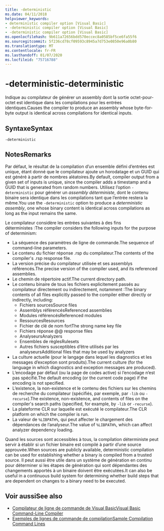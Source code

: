 ```yaml
---
title: -deterministic
ms.date: 04/11/2018
helpviewer_keywords:
- deterministic compiler option [Visual Basic]
- -deterministic compiler option [Visual Basic]
- -deterministic compiler option [Visual Basic]
ms.openlocfilehash: 9b611a72656bdd570eccec8a0585bf5ce6fa55f6
ms.sourcegitcommit: 5f236cd78cf09593c8945a7d753e0850e96a0b80
ms.translationtype: MT
ms.contentlocale: fr-FR
ms.lasthandoff: 01/07/2020
ms.locfileid: "75716788"
---
```

# <a name="-deterministic"></a><span data-ttu-id="4acd9-102">-deterministic</span><span class="sxs-lookup"><span data-stu-id="4acd9-102">-deterministic</span></span>

<span data-ttu-id="4acd9-103">Indique au compilateur de générer un assembly dont la sortie octet-pour-octet est identique dans les compilations pour les entrées identiques.</span><span class="sxs-lookup"><span data-stu-id="4acd9-103">Causes the compiler to produce an assembly whose byte-for-byte output is identical across compilations for identical inputs.</span></span>

## <a name="syntax"></a><span data-ttu-id="4acd9-104">Syntaxe</span><span class="sxs-lookup"><span data-stu-id="4acd9-104">Syntax</span></span>

```console
-deterministic
```

## <a name="remarks"></a><span data-ttu-id="4acd9-105">Notes</span><span class="sxs-lookup"><span data-stu-id="4acd9-105">Remarks</span></span>

<span data-ttu-id="4acd9-106">Par défaut, le résultat de la compilation d’un ensemble défini d’entrées est unique, étant donné que le compilateur ajoute un horodatage et un GUID qui est généré à partir de nombres aléatoires.</span><span class="sxs-lookup"><span data-stu-id="4acd9-106">By default, compiler output from a given set of inputs is unique, since the compiler adds a timestamp and a GUID that is generated from random numbers.</span></span> <span data-ttu-id="4acd9-107">Utilisez l’option `-deterministic` pour générer un *assembly déterministe*, dont le contenu binaire sera identique dans les compilations tant que l’entrée restera la même.</span><span class="sxs-lookup"><span data-stu-id="4acd9-107">You use the `-deterministic` option to produce a *deterministic assembly*, one whose binary content is identical across compilations as long as the input remains the same.</span></span>

<span data-ttu-id="4acd9-108">Le compilateur considère les entrées suivantes à des fins déterministes :</span><span class="sxs-lookup"><span data-stu-id="4acd9-108">The compiler considers the following inputs for the purpose of determinism:</span></span>

- <span data-ttu-id="4acd9-109">La séquence des paramètres de ligne de commande.</span><span class="sxs-lookup"><span data-stu-id="4acd9-109">The sequence of command-line parameters.</span></span>
- <span data-ttu-id="4acd9-110">Le contenu du fichier réponse .rsp du compilateur.</span><span class="sxs-lookup"><span data-stu-id="4acd9-110">The contents of the compiler's .rsp response file.</span></span>
- <span data-ttu-id="4acd9-111">La version précise du compilateur utilisée et ses assemblys référencés.</span><span class="sxs-lookup"><span data-stu-id="4acd9-111">The precise version of the compiler used, and its referenced assemblies.</span></span>
- <span data-ttu-id="4acd9-112">Le chemin de répertoire actif.</span><span class="sxs-lookup"><span data-stu-id="4acd9-112">The current directory path.</span></span>
- <span data-ttu-id="4acd9-113">Le contenu binaire de tous les fichiers explicitement passés au compilateur directement ou indirectement, notamment :</span><span class="sxs-lookup"><span data-stu-id="4acd9-113">The binary contents of all files explicitly passed to the compiler either directly or indirectly, including:</span></span>
  - <span data-ttu-id="4acd9-114">Fichiers sources</span><span class="sxs-lookup"><span data-stu-id="4acd9-114">Source files</span></span>
  - <span data-ttu-id="4acd9-115">Assemblys référencés</span><span class="sxs-lookup"><span data-stu-id="4acd9-115">Referenced assemblies</span></span>
  - <span data-ttu-id="4acd9-116">Modules référencés</span><span class="sxs-lookup"><span data-stu-id="4acd9-116">Referenced modules</span></span>
  - <span data-ttu-id="4acd9-117">Ressources</span><span class="sxs-lookup"><span data-stu-id="4acd9-117">Resources</span></span>
  - <span data-ttu-id="4acd9-118">Fichier de clé de nom fort</span><span class="sxs-lookup"><span data-stu-id="4acd9-118">The strong name key file</span></span>
  - <span data-ttu-id="4acd9-119">Fichiers réponse @</span><span class="sxs-lookup"><span data-stu-id="4acd9-119">@ response files</span></span>
  - <span data-ttu-id="4acd9-120">Analyseurs</span><span class="sxs-lookup"><span data-stu-id="4acd9-120">Analyzers</span></span>
  - <span data-ttu-id="4acd9-121">Ensembles de règles</span><span class="sxs-lookup"><span data-stu-id="4acd9-121">Rulesets</span></span>
  - <span data-ttu-id="4acd9-122">Autres fichiers susceptibles d’être utilisés par les analyseurs</span><span class="sxs-lookup"><span data-stu-id="4acd9-122">Additional files that may be used by analyzers</span></span>
- <span data-ttu-id="4acd9-123">La culture actuelle (pour le langage dans lequel les diagnostics et les messages d’exception sont produits).</span><span class="sxs-lookup"><span data-stu-id="4acd9-123">The current culture (for the language in which diagnostics and exception messages are produced).</span></span>
- <span data-ttu-id="4acd9-124">L’encodage par défaut (ou la page de codes active) si l’encodage n’est pas spécifié.</span><span class="sxs-lookup"><span data-stu-id="4acd9-124">The default encoding (or the current code page) if the encoding is not specified.</span></span>
- <span data-ttu-id="4acd9-125">L’existence, la non-existence et le contenu des fichiers sur les chemins de recherche du compilateur (spécifiés, par exemple, par `-lib` ou `-recurse`).</span><span class="sxs-lookup"><span data-stu-id="4acd9-125">The existence, non-existence, and contents of files on the compiler's search paths (specified, for example, by `-lib` or `-recurse`).</span></span>
- <span data-ttu-id="4acd9-126">La plateforme CLR sur laquelle est exécuté le compilateur.</span><span class="sxs-lookup"><span data-stu-id="4acd9-126">The CLR platform on which the compiler is run.</span></span>
- <span data-ttu-id="4acd9-127">La valeur de `%LIBPATH%`, qui peut affecter le chargement des dépendances de l’analyseur.</span><span class="sxs-lookup"><span data-stu-id="4acd9-127">The value of `%LIBPATH%`, which can affect analyzer dependency loading.</span></span>

<span data-ttu-id="4acd9-128">Quand les sources sont accessibles à tous, la compilation déterministe peut servir à établir si un fichier binaire est compilé à partir d’une source approuvée.</span><span class="sxs-lookup"><span data-stu-id="4acd9-128">When sources are publicly available, deterministic compilation can be used for establishing whether a binary is compiled from a trusted source.</span></span> <span data-ttu-id="4acd9-129">Il peut aussi être utile dans un système de génération en continu pour déterminer si les étapes de génération qui sont dépendantes des changements apportés à un binaire doivent être exécutées.</span><span class="sxs-lookup"><span data-stu-id="4acd9-129">It can also be useful in a continuous build system for determining whether build steps that are dependent on changes to a binary need to be executed.</span></span>

## <a name="see-also"></a><span data-ttu-id="4acd9-130">Voir aussi</span><span class="sxs-lookup"><span data-stu-id="4acd9-130">See also</span></span>

- [<span data-ttu-id="4acd9-131">Compilateur de ligne de commande de Visual Basic</span><span class="sxs-lookup"><span data-stu-id="4acd9-131">Visual Basic Command-Line Compiler</span></span>](../../../visual-basic/reference/command-line-compiler/index.md)
- [<span data-ttu-id="4acd9-132">Exemples de lignes de commande de compilation</span><span class="sxs-lookup"><span data-stu-id="4acd9-132">Sample Compilation Command Lines</span></span>](../../../visual-basic/reference/command-line-compiler/sample-compilation-command-lines.md)
